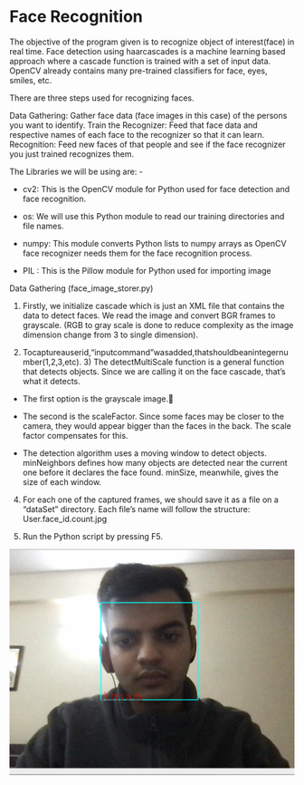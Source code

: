 # Face Recognition

The objective of the program given is to recognize object of interest(face) in real time. Face detection using haarcascades is a machine learning based approach where a cascade function is trained with a set of input data. OpenCV already contains many pre-trained classifiers for face, eyes, smiles, etc.

There are three steps used for recognizing faces.

Data Gathering: Gather face data (face images in this case) of the persons you want to identify. Train the Recognizer: Feed that face data and respective names of each face to the recognizer so that it can learn.
Recognition: Feed new faces of that people and see if the face recognizer you just trained recognizes them.

The Libraries we will be using are: -
* cv2: This is the OpenCV module for Python used for face detection and face recognition.

* os: We will use this Python module to read our training directories and file names.

* numpy: This module converts Python lists to numpy arrays as OpenCV face recognizer
needs them for the face recognition process.

* PIL : This is the Pillow module for Python used for importing image

Data Gathering (face_image_storer.py)

1) Firstly, we initialize cascade which is just an XML file that contains the data to detect faces. We read the image and convert BGR frames to grayscale. (RGB to gray scale is done to reduce
complexity as the image dimension change from 3 to single dimension).

2) Tocaptureauserid,“inputcommand”wasadded,thatshouldbeanintegernumber(1,2,3,etc). 3) The detectMultiScale function is a general function that detects objects. Since we are calling it on
the face cascade, that’s what it detects.
* The first option is the grayscale image.
* The second is the scaleFactor. Since some faces may be closer to the camera, they would appear
bigger than the faces in the back. The scale factor compensates for this.
 
 * The detection algorithm uses a moving window to detect objects. minNeighbors defines how many objects are detected near the current one before it declares the face found. minSize, meanwhile, gives the size of each window.

4) For each one of the captured frames, we should save it as a file on a “dataSet” directory. Each file’s name will follow the structure:
User.face_id.count.jpg

5) Run the Python script by pressing F5.


<p align="center">
<img src="https://github.com/ISTE-VIT/Sixth-Sense/blob/main/resources/face_recognintion.png">
</p>

